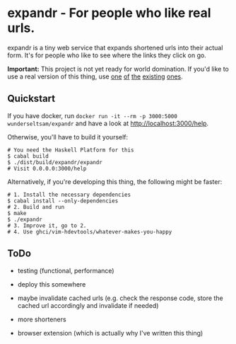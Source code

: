 # expandr - For people who like real urls.

expandr is a tiny web service that expands shortened urls into their
actual form. It's for people who like to see where the links they click
on go.

**Important:** This project is not yet ready for world domination. If
you'd like to use a real version of this thing, use [one](http://longurl.com)
[of](http://urlex.org/) [the](http://checkshorturl.com/)
[existing](http://www.wheredoesthislinkgo.com/)
[ones](http://expandurl.appspot.com/).

## Quickstart

If you have docker, run `docker run -it --rm -p 3000:5000 wunderseltsam/expandr`
and have a look at <http://localhost:3000/help>.

Otherwise, you'll have to build it yourself:

    # You need the Haskell Platform for this
    $ cabal build
    $ ./dist/build/expandr/expandr
    # Visit 0.0.0.0:3000/help

Alternatively, if you're developing this thing, the following might be
faster:

    # 1. Install the necessary dependencies
    $ cabal install --only-dependencies
    # 2. Build and run
    $ make
    $ ./expandr
    # 3. Improve it, go to 2.
    # 4. Use ghci/vim-hdevtools/whatever-makes-you-happy

## ToDo

* testing (functional, performance)
* deploy this somewhere

* maybe invalidate cached urls (e.g. check the response code, store the
  cached url accordingly and invalidate if needed)
* more shorteners
* browser extension (which is actually why I've written this thing)
